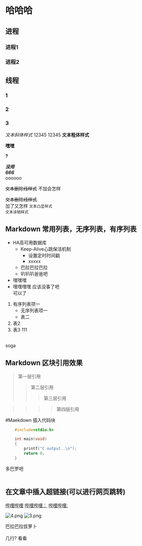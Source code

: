 # 哈哈哈

## 进程

### 进程1
### 进程2

## 线程

### 1

### 2
### 3

*文本斜体样式*
12345
	12345
**文本粗体样式**

**嘿嘿**


**?**



***没用***</br>
***666***</br>
oooooo


~~文本删除线样式~~
不加会怎样

~~文本删除线样式~~</br>
加了又怎样
``文本凸显样式``<br>
`文本涂销样式`<br>


## Markdown 常用列表，无序列表，有序列表

* HA高可用数据库
	* Keep-Alive心跳保活机制
		* 设置定时时间戳
		* xxxxx
	* 巴拉巴拉巴拉
	* 叭叭叭爸爸吧
* 嘿嘿嘿
* 嘿嘿嘿嘿
应该没事了吧<br>
可以了

1. 有序列表项一
	* 无序列表项一
	* 表二
2. 表2
3. 表3
111
<br>
soga

## Markdown 区块引用效果

> 第一层引用
>> 第二层引用
>>> 第三层引用

>>>> 第四层引用

#Maekdown 插入代码块

```c
	#include<stdio.h>

	int main(void)
	{
		printf("C output..\n");
		return 0;
	}
```

多巴罗吧<br>
<br>
## 在文章中插入超链接(可以进行网页跳转)

[哔哩哔哩](https://www.bilibili.com "跳转到b站")
[哔哩哔哩：](https://www.bilibili.com)
[哔哩哔哩:](https://www.bilibili.com)


![4.png](https://s2.loli.net/2022/01/19/xjFcT5JtwEBfG1Q.jpg)
![3.png](https://s2.loli.net/2022/01/19/Y2uvs13DBcA7jzg.jpg "美景") 


巴拉巴拉拔萝卜<br><br>
几行?
看看
